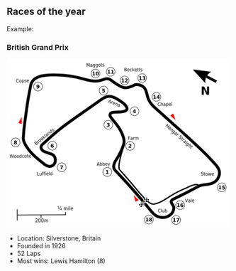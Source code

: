 ## Races of the year

Example: 

### British Grand Prix
![](../static/BritishGP.png)
- Location: Silverstone, Britain
- Founded in 1926
- 52 Laps
- Most wins: Lewis Hamilton (8)
